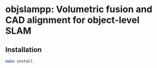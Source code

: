 # objslampp: Volumetric fusion and CAD alignment for object-level SLAM


## Installation

```bash
make install
```
